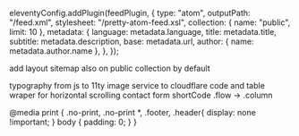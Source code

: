 eleventyConfig.addPlugin(feedPlugin, {
    type: "atom",
    outputPath: "/feed.xml",
    stylesheet: "/pretty-atom-feed.xsl",
    collection: { name: "public", limit: 10 },
    metadata: {
      language: metadata.language,
      title: metadata.title,
      subtitle: metadata.description,
      base: metadata.url,
      author: { name: metadata.author.name },
    },
  });

  add layout sitemap also on public collection by default

typography from js to 11ty
image service to cloudflare
code and table wraper for horizontal scrolling
contact form
shortCode
.flow -> .column

@media print {
    .no-print,
    .no-print *,
    .footer,
    .header{
        display: none !important;
    }
    body {
        padding: 0;
    }
}
